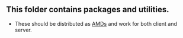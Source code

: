 ## This folder contains packages and utilities.
- These should be distributed as [AMDs](http://requirejs.org/docs/whyamd.html) and work for both client and server.